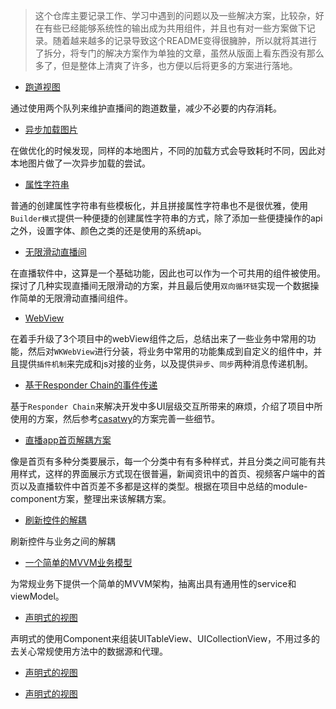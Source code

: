 > 这个仓库主要记录工作、学习中遇到的问题以及一些解决方案，比较杂，好在有些已经能够系统性的输出成为共用组件，并且也有对一些方案做下记录。随着越来越多的记录导致这个README变得很臃肿，所以就将其进行了拆分，将专门的解决方案作为单独的文章，虽然从版面上看东西没有那么多了，但是整体上清爽了许多，也方便以后将更多的方案进行落地。


* [跑道视图](https://github.com/Yrocky/Weather_App/blob/develop/articles/RunwayView.md)

通过使用两个队列来维护直播间的跑道数量，减少不必要的内存消耗。

* [异步加载图片](https://github.com/Yrocky/Weather_App/blob/develop/articles/AsyncLoadImage.md)

在做优化的时候发现，同样的本地图片，不同的加载方式会导致耗时不同，因此对本地图片做了一次异步加载的尝试。

* [属性字符串](https://github.com/Yrocky/Weather_App/blob/develop/articles/AttributesStringBuilder.md)

普通的创建属性字符串有些模板化，并且拼接属性字符串也不是很优雅，使用`Builder模式`提供一种便捷的创建属性字符串的方式，除了添加一些便捷操作的api之外，设置字体、颜色之类的还是使用的系统api。

* [无限滑动直播间](https://github.com/Yrocky/Weather_App/blob/develop/articles/InfiniteScroll.md)

在直播软件中，这算是一个基础功能，因此也可以作为一个可共用的组件被使用。探讨了几种实现直播间无限滑动的方案，并且最后使用`双向循环链`实现一个数据操作简单的无限滑动直播间组件。

* [WebView](https://github.com/Yrocky/Weather_App/blob/develop/articles/AboutWebView.md)

在着手升级了3个项目中的webView组件之后，总结出来了一些业务中常用的功能，然后对`WKWebView`进行分装，将业务中常用的功能集成到自定义的组件中，并且提供`插件机制`来完成和js对接的业务，以及提供`异步`、`同步`两种消息传递机制。

* [基于Responder Chain的事件传递](https://github.com/Yrocky/Weather_App/blob/develop/articles/ResponderChain.md)

基于`Responder Chain`来解决开发中多UI层级交互所带来的麻烦，介绍了项目中所使用的方案，然后参考[casatwy](https://casatwy.com/responder_chain_communication.html)的方案完善一些细节。

* [直播app首页解耦方案](https://github.com/Yrocky/Weather_App/blob/develop/articles/HomeModule.md)

像是首页有多种分类要展示，每一个分类中有有多种样式，并且分类之间可能有共用样式，这样的界面展示方式现在很普遍，新闻资讯中的首页、视频客户端中的首页以及直播软件中首页差不多都是这样的类型。根据在项目中总结的module-component方案，整理出来该解耦方案。

* [刷新控件的解耦](https://github.com/Yrocky/Weather_App/blob/develop/articles/Refresh.md)

刷新控件与业务之间的解耦

* [一个简单的MVVM业务模型](https://github.com/Yrocky/Weather_App/blob/develop/articles/MVVM.md)

为常规业务下提供一个简单的MVVM架构，抽离出具有通用性的service和viewModel。

* [声明式的视图](articles/RenderWithComponent.md)

声明式的使用Component来组装UITableView、UICollectionView，不用过多的去关心常规使用方法中的数据源和代理。

* [声明式的视图](./articles/RenderWithComponent.md)

* [声明式的视图](/articles/RenderWithComponent.md)
